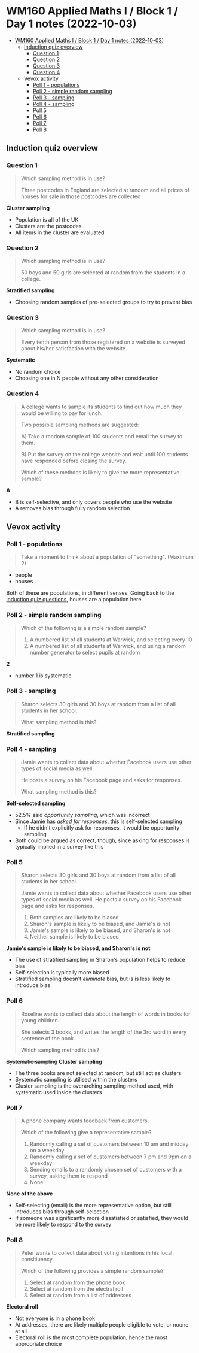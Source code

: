 # WM160 Applied Maths I / Block 1 / Day 1 notes (2022-10-03)

- [WM160 Applied Maths I / Block 1 / Day 1 notes (2022-10-03)](#wm160-applied-maths-i--block-1--day-1-notes-2022-10-03)
  - [Induction quiz overview](#induction-quiz-overview)
    - [Question 1](#question-1)
    - [Question 2](#question-2)
    - [Question 3](#question-3)
    - [Question 4](#question-4)
  - [Vevox activity](#vevox-activity)
    - [Poll 1 - populations](#poll-1---populations)
    - [Poll 2 - simple random sampling](#poll-2---simple-random-sampling)
    - [Poll 3 - sampling](#poll-3---sampling)
    - [Poll 4 - sampling](#poll-4---sampling)
    - [Poll 5](#poll-5)
    - [Poll 6](#poll-6)
    - [Poll 7](#poll-7)
    - [Poll 8](#poll-8)

## Induction quiz overview

### Question 1

> Which sampling method is in use?
>
> Three postcodes in England are selected at random and all prices of houses for sale in those postcodes are collected

**Cluster sampling**

- Population is all of the UK
- Clusters are the postcodes
- All items in the cluster are evaluated

### Question 2

> Which sampling method is in use?
>
> 50 boys and 50 girls are selected at random from the students in a college.

**Stratified sampling**

- Choosing random samples of pre-selected groups to try to prevent bias

### Question 3

> Which sampling method is in use?
>
> Every tenth person from those registered on a website is surveyed about his/her satisfaction with the website.

**Systematic**

- No random choice
- Choosing one in N people without any other consideration

### Question 4

> A college wants to sample its students to find out how much they would be willing to pay for lunch.
>
> Two possible sampling methods are suggested:
>
> A) Take a random sample of 100 students and email the survey to them.
>
> B) Put the survey on the college website and wait until 100 students have responded before closing the survey.
>
> Which of these methods is likely to give the more representative sample?

**A**

- B is self-selective, and only covers people who use the website
- A removes bias through fully random selection

## Vevox activity

### Poll 1 - populations

> Take a moment to think about a population of "something". (Maximum 2)

- people
- houses

Both of these are populations, in different senses. Going back to the [induction quiz questions](#question-1), houses are a population here.

### Poll 2 - simple random sampling

> Which of the following is a simple random sample?
>
> 1. A numbered list of all students at Warwick, and selecting every 10
> 2. A numbered list of all students at Warwick, and using a random number generator to select pupils at random

**2**

- number 1 is systematic

### Poll 3 - sampling

> Sharon selects 30 girls and 30 boys at random from a list of all students in her school.
>
> What sampling method is this?

**Stratified sampling**

### Poll 4 - sampling

> Jamie wants to collect data about whether Facebook users use other types of social media as well.
>
> He posts a survey on his Facebook page and asks for responses.
>
> What sampling method is this?

**Self-selected sampling**

- 52.5% said _opportunity sampling_, which was incorrect
- Since Jamie has _asked for responses_, this is self-selected sampling
  - If he didn't explicitly ask for responses, it would be opportunity sampling
- Both could be argued as correct, though, since asking for responses is typically implied in a survey like this

### Poll 5

> Sharon selects 30 girls and 30 boys at random from a list of all students in her school.
>
> Jamie wants to collect data about whether Facebook users use other types of social media as well. He posts a survey on his Facebook page and asks for responses.
>
> 1. Both samples are likely to be biased
> 2. Sharon's sample is likely to be biased, and Jamie's is not
> 3. Jamie's sample is likely to be biased, and Sharon's is not
> 4. Neither sample is likely to be biased

**Jamie's sample is likely to be biased, and Sharon's is not**

- The use of stratified sampling in Sharon's population helps to reduce bias
- Self-selection is typically more biased
- Stratified sampling doesn't _eliminate_ bias, but is is less likely to introduce bias

### Poll 6

> Roseline wants to collect data about the length of words in books for young children.
>
> She selects 3 books, and writes the length of the 3rd word in every sentence of the book.
>
> Which sampling method is this?

~~Systematic sampling~~ **Cluster sampling**

- The three books are not selected at random, but still act as clusters
- Systematic sampling is utilised within the clusters
- Cluster sampling is the overarching sampling method used, with systematic used inside the clusters

### Poll 7

> A phone company wants feedback from customers.
>
> Which of the following give a representative sample?
>
> 1. Randomly calling a set of customers between 10 am and midday on a weekday
> 2. Randomly calling a set of customers between 7 pm and 9pm on a weekday
> 3. Sending emails to a randomly chosen set of customers with a survey, asking them to respond
> 4. None

**None of the above**

- Self-selecting (email) is the more representative option, but still introduces bias through self-selection
- If someone was significantly more dissatisfied or satisfied, they would be more likely to respond to the survey

### Poll 8

> Peter wants to collect data about voting intentions in his local consitiuency.
>
> Which of the following provides a simple random sample?
>
> 1. Select at random from the phone book
> 2. Select at random from the electral roll
> 3. Select at random from a list of addresses

**Electoral roll**

- Not everyone is in a phone book
- At addresses, there are likely multiple people eligible to vote, or noone at all
- Electoral roll is the most complete population, hence the most appropriate choice
